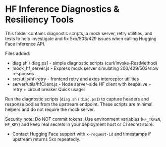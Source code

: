 # HF Inference Diagnostics & Resiliency Tools

This folder contains diagnostic scripts, a mock server, retry utilities, and tests to help investigate and fix 5xx/503/429 issues when calling Hugging Face Inference API.

Files added:
- diag.sh / diag.ps1 - simple diagnostic scripts (curl/Invoke-RestMethod)
- mock_hf_server.js - Express mock server simulating 200/429/503/slow responses
- src/utils/hf-retry - frontend retry and axios interceptor utilities
- server/utils/hfClient.js - Node server-side HF client with keepalive + retry + circuit breaker
Quick usage:

Run the diagnostic scripts (`diag.sh` / `diag.ps1`) to capture headers and response bodies from the upstream endpoint. These scripts are minimal helpers and do not require the mock server.

Security note: Do NOT commit tokens. Use environment variables (`HF_TOKEN`, `HF_KEY`) and keep real secrets in your deployment host or CI secret store.
- Contact Hugging Face support with `x-request-id` and timestamps if upstream returns 5xx repeatedly.

```
